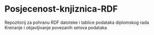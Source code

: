 # Posjecenost-knjiznica-RDF
Repozitorij za pohranu RDF datoteke i tablice podataka diplomskog rada Kreiranje i objavljivanje povezanih setova podataka

